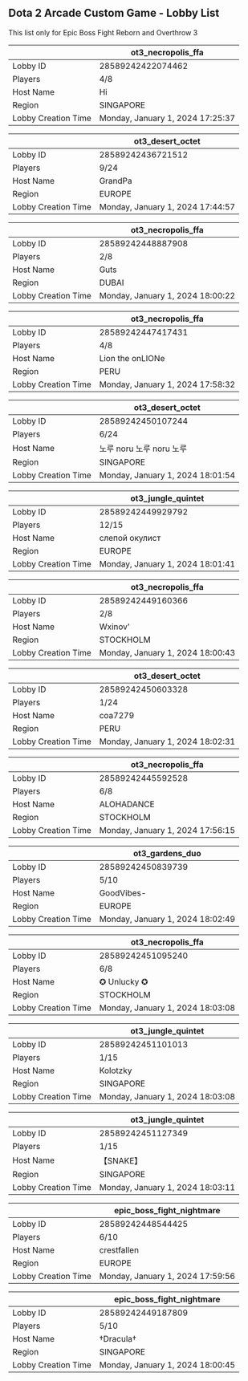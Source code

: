 ## Dota 2 Arcade Custom Game - Lobby List

This list only for Epic Boss Fight Reborn and Overthrow 3

|  | ot3_necropolis_ffa |
| ------ | ------ |
| Lobby ID | 28589242422074462 |
| Players | 4/8 |
| Host Name | Hi |
| Region | SINGAPORE |
| Lobby Creation Time | Monday, January 1, 2024 17:25:37 |


|  | ot3_desert_octet |
| ------ | ------ |
| Lobby ID | 28589242436721512 |
| Players | 9/24 |
| Host Name | GrandPa |
| Region | EUROPE |
| Lobby Creation Time | Monday, January 1, 2024 17:44:57 |


|  | ot3_necropolis_ffa |
| ------ | ------ |
| Lobby ID | 28589242448887908 |
| Players | 2/8 |
| Host Name | Guts |
| Region | DUBAI |
| Lobby Creation Time | Monday, January 1, 2024 18:00:22 |


|  | ot3_necropolis_ffa |
| ------ | ------ |
| Lobby ID | 28589242447417431 |
| Players | 4/8 |
| Host Name | Lion the onLIONe |
| Region | PERU |
| Lobby Creation Time | Monday, January 1, 2024 17:58:32 |


|  | ot3_desert_octet |
| ------ | ------ |
| Lobby ID | 28589242450107244 |
| Players | 6/24 |
| Host Name | 노루 noru 노루 noru 노루 |
| Region | SINGAPORE |
| Lobby Creation Time | Monday, January 1, 2024 18:01:54 |


|  | ot3_jungle_quintet |
| ------ | ------ |
| Lobby ID | 28589242449929792 |
| Players | 12/15 |
| Host Name | слепой окулист |
| Region | EUROPE |
| Lobby Creation Time | Monday, January 1, 2024 18:01:41 |


|  | ot3_necropolis_ffa |
| ------ | ------ |
| Lobby ID | 28589242449160366 |
| Players | 2/8 |
| Host Name | Wxinov' |
| Region | STOCKHOLM |
| Lobby Creation Time | Monday, January 1, 2024 18:00:43 |


|  | ot3_desert_octet |
| ------ | ------ |
| Lobby ID | 28589242450603328 |
| Players | 1/24 |
| Host Name | coa7279 |
| Region | PERU |
| Lobby Creation Time | Monday, January 1, 2024 18:02:31 |


|  | ot3_necropolis_ffa |
| ------ | ------ |
| Lobby ID | 28589242445592528 |
| Players | 6/8 |
| Host Name | ALOHADANCE |
| Region | STOCKHOLM |
| Lobby Creation Time | Monday, January 1, 2024 17:56:15 |


|  | ot3_gardens_duo |
| ------ | ------ |
| Lobby ID | 28589242450839739 |
| Players | 5/10 |
| Host Name | GoodVibes- |
| Region | EUROPE |
| Lobby Creation Time | Monday, January 1, 2024 18:02:49 |


|  | ot3_necropolis_ffa |
| ------ | ------ |
| Lobby ID | 28589242451095240 |
| Players | 6/8 |
| Host Name | ✪ Unlucky ✪ |
| Region | STOCKHOLM |
| Lobby Creation Time | Monday, January 1, 2024 18:03:08 |


|  | ot3_jungle_quintet |
| ------ | ------ |
| Lobby ID | 28589242451101013 |
| Players | 1/15 |
| Host Name | Kolotzky |
| Region | SINGAPORE |
| Lobby Creation Time | Monday, January 1, 2024 18:03:08 |


|  | ot3_jungle_quintet |
| ------ | ------ |
| Lobby ID | 28589242451127349 |
| Players | 1/15 |
| Host Name | 【SNAKE】 |
| Region | SINGAPORE |
| Lobby Creation Time | Monday, January 1, 2024 18:03:11 |


|  | epic_boss_fight_nightmare |
| ------ | ------ |
| Lobby ID | 28589242448544425 |
| Players | 6/10 |
| Host Name | crestfallen |
| Region | EUROPE |
| Lobby Creation Time | Monday, January 1, 2024 17:59:56 |


|  | epic_boss_fight_nightmare |
| ------ | ------ |
| Lobby ID | 28589242449187809 |
| Players | 5/10 |
| Host Name | †Dracula† |
| Region | SINGAPORE |
| Lobby Creation Time | Monday, January 1, 2024 18:00:45 |



